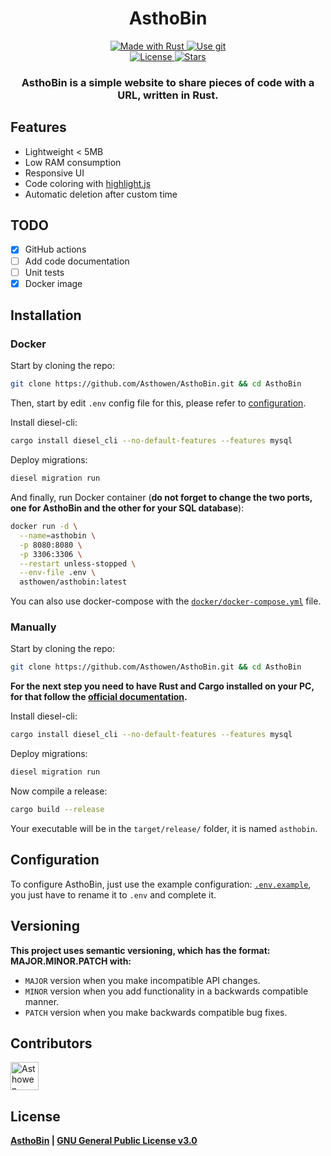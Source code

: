 <!--suppress HtmlDeprecatedAttribute -->
<h1 align="center">
  AsthoBin
</h1>
<p align="center">
    <a href="https://www.rust-lang.org/">
        <img src="https://img.shields.io/badge/Rust-000000?style=for-the-badge&logo=rust&logoColor=white" alt="Made with Rust">
    </a>
    <a href="https://github.com/Asthowen/AsthoBin">
        <img src="https://img.shields.io/badge/Git-F05032?style=for-the-badge&logo=git&logoColor=white" alt="Use git">
    </a>
    <br>
    <a href="https://github.com/Asthowen/AsthoBin/blob/main/LICENSE">
        <img src="https://img.shields.io/github/license/Asthowen/AsthoBin?style=for-the-badge" alt="License">
    </a>
    <a href="https://github.com/Asthowen/AsthoBin/stargazers">
        <img src="https://img.shields.io/github/stars/Asthowen/AsthoBin?style=for-the-badge" alt="Stars">
    </a>
</p>
<h3 align="center">
    <strong>AsthoBin is a simple website to share pieces of code with a URL, written in Rust.</strong>
</h3>

## Features
* Lightweight < 5MB
* Low RAM consumption
* Responsive UI
* Code coloring with [highlight.js](https://highlightjs.org/)
* Automatic deletion after custom time

## TODO
- [x] GitHub actions
- [ ] Add code documentation
- [ ] Unit tests
- [x] Docker image

## Installation
### Docker
Start by cloning the repo:
```bash
git clone https://github.com/Asthowen/AsthoBin.git && cd AsthoBin
```
Then, start by edit `.env` config file for this, please refer to [configuration](#configuration).

Install diesel-cli:
```bash
cargo install diesel_cli --no-default-features --features mysql
```

Deploy migrations:
```bash
diesel migration run
```

And finally, run Docker container (**do not forget to change the two ports, one for AsthoBin and the other for your SQL database**):
```bash
docker run -d \
  --name=asthobin \
  -p 8080:8080 \
  -p 3306:3306 \
  --restart unless-stopped \
  --env-file .env \
  asthowen/asthobin:latest
```
You can also use docker-compose with the [`docker/docker-compose.yml`](https://github.com/Asthowen/AsthoBin/blob/main/docker/docker-compose.yml) file.

### Manually
Start by cloning the repo:
```bash
git clone https://github.com/Asthowen/AsthoBin.git && cd AsthoBin
```
**For the next step you need to have Rust and Cargo installed on your PC, for that follow the [official documentation](https://www.rust-lang.org/tools/install).**

Install diesel-cli:
```bash
cargo install diesel_cli --no-default-features --features mysql
```

Deploy migrations:
```bash
diesel migration run
```

Now compile a release:
```bash
cargo build --release
```

Your executable will be in the `target/release/` folder, it is named `asthobin`.

## Configuration
To configure AsthoBin, just use the example configuration: [`.env.example`](https://github.com/Asthowen/AsthoBin/blob/main/.env.example), you just have to rename it to `.env` and complete it.

## Versioning
**This project uses semantic versioning, which has the format: MAJOR.MINOR.PATCH with:**
* `MAJOR` version when you make incompatible API changes.
* `MINOR` version when you add functionality in a backwards compatible manner.
* `PATCH` version when you make backwards compatible bug fixes.

## Contributors
[<img width="45" src="https://avatars.githubusercontent.com/u/59535754?v=4" alt="Asthowen">](https://github.com/Asthowen)

## License
**[AsthoBin](https://github.com/Asthowen/AsthoBin) | [GNU General Public License v3.0](https://github.com/Asthowen/AsthoBin/blob/main/LICENSE)**